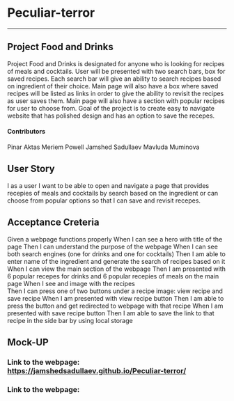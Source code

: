 # Peculiar-terror
---

## Project Food and Drinks

Project Food and Drinks is designated for anyone who is looking for recipes of meals and cocktails. User will be presented with two search bars, box for saved recipes. Each search bar will give an ability to search recipes based on ingredient of their choice. Main page will also have a box where saved recipes will be listed as links in order to give the ability to revisit the recipes as user saves them. Main page will also have a section with popular recipes for user to choose from. 
Goal of the project is to create easy to navigate website that has polished design and has an option to save the recepes.

#### Contributors 
Pinar Aktas
Meriem Powell
Jamshed Sadullaev
Mavluda Muminova



## User Story 

I as a user I want to be able to open and navigate a page that provides recepies  of meals and cocktails by search based on the ingredient or can choose from popular options so that I can save and revisit recepes. 

## Acceptance Creteria 

Given a webpage functions properly
When I can see a hero with title of the page
Then I can understand the purpose of the webpage 
When I can see both search engines (one for drinks and one for cocktails)
Then I am able to enter name of the  ingredient and generate the search of recipes based on it
When I can view the main section of the webpage
Then I am presented with 6 popular recepes for drinks and 6 popular recepies of meals on the main page 
When I see and image with the recipes  
Then I can press one of two buttons under a recipe image: view recipe and save recipe
When I am presented with view recipe button
Then I am able to press the button and get redirected to webpage with that recipe
When I am presented with save recipe button 
Then I am able to save the link to that recipe in the side bar by using local storage 

## Mock-UP



### Link to the webpage: https://jamshedsadullaev.github.io/Peculiar-terror/




### Link to the webpage: 






